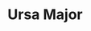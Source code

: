 ---
title: "Ursa Major"
hashtag: ursa-major
borders:
  - Boötes
  - Camelopardalis
  - Canes Venatici
  - Coma Berenices
  - Draco
  - Leo
  - Leo Minor
  - Lynx
tags:
  - Bear
  - Constellation
---